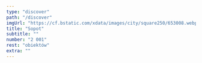 ```yaml
---
type: "discover"
path: "/discover"
imgUrl: "https://cf.bstatic.com/xdata/images/city/square250/653008.webp?k=ca5d31f45c4605d8c4905782f6bb5bac98514ebcc254868ee7073222b88a5baf&o="
title: "Sopot"
subtitle: ""
number: "2 001"
rest: "obiektów" 
extra: ""
---
```

